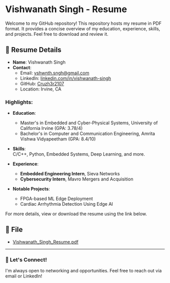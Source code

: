 # Vishwanath Singh - Resume

Welcome to my GitHub repository! This repository hosts my resume in PDF format. It provides a concise overview of my education, experience, skills, and projects. Feel free to download and review it.

## 📄 Resume Details

- **Name**: Vishwanath Singh  
- **Contact**:  
  - Email: [vshwnth.sngh@gmail.com](mailto:vshwnth.sngh@gmail.com)  
  - LinkedIn: [linkedin.com/in/vishwanath-singh](https://linkedin.com/in/vishwanath-singh/)  
  - GitHub: [Cruzh3r2107](https://github.com/Cruzh3r2107)  
  - Location: Irvine, CA  

### Highlights:
- **Education**:  
  - Master's in Embedded and Cyber-Physical Systems, University of California Irvine (GPA: 3.78/4)  
  - Bachelor's in Computer and Communication Engineering, Amrita Vishwa Vidyapeetham (GPA: 8.4/10)  

- **Skills**:  
  C/C++, Python, Embedded Systems, Deep Learning, and more.

- **Experience**:  
  - **Embedded Engineering Intern**, Sieva Networks  
  - **Cybersecurity Intern**, Mavro Mergers and Acquisition  

- **Notable Projects**:  
  - FPGA-based ML Edge Deployment  
  - Cardiac Arrhythmia Detection Using Edge AI  

For more details, view or download the resume using the link below.

## 📂 File

- [Vishwanath_Singh_Resume.pdf](Resume_Singh_Vishwanath.pdf)

---

### 🤝 Let's Connect!
I'm always open to networking and opportunities. Feel free to reach out via email or LinkedIn!

